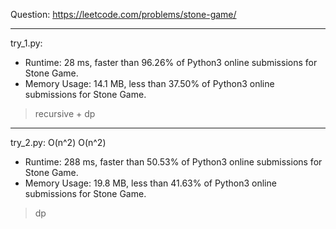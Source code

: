 Question: https://leetcode.com/problems/stone-game/

---

try_1.py:
* Runtime: 28 ms, faster than 96.26% of Python3 online submissions for Stone Game.
* Memory Usage: 14.1 MB, less than 37.50% of Python3 online submissions for Stone Game.

> recursive + dp

---

try_2.py: O(n^2) O(n^2)
* Runtime: 288 ms, faster than 50.53% of Python3 online submissions for Stone Game.
* Memory Usage: 19.8 MB, less than 41.63% of Python3 online submissions for Stone Game.

> dp
